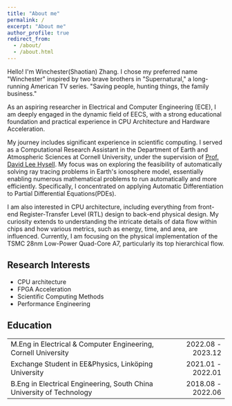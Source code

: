 ```yaml
---
title: "About me"
permalink: /
excerpt: "About me"
author_profile: true
redirect_from: 
  - /about/
  - /about.html
---
```


Hello! I'm Winchester(Shaotian) Zhang. I chose my preferred name "Winchester" inspired by two brave brothers in "Supernatural," a long-running American TV series. "Saving people, hunting things, the family business."

As an aspiring researcher in Electrical and Computer Engineering (ECE), I am deeply engaged in the dynamic field of EECS, with a strong educational foundation and practical experience in CPU Architecture and Hardware Acceleration.

My journey includes significant experience in scientific computing. I served as a Computational Research Assistant in the Department of Earth and Atmospheric Sciences at Cornell University, under the supervision of [Prof. David Lee Hysell](https://www.eas.cornell.edu/faculty-directory/david-lee-hysell). My focus was on exploring the feasibility of automatically solving ray tracing problems in Earth's ionosphere model, essentially enabling numerous mathematical problems to run automatically and more efficiently. Specifically, I concentrated on applying Automatic Differentiation to Partial Differential Equations(PDEs).

I am also interested in CPU architecture, including everything from front-end Register-Transfer Level (RTL) design to back-end physical design. My curiosity extends to understanding the intricate details of data flow within chips and how various metrics, such as energy, time, and area, are influenced. Currently, I am focusing on the physical implementation of the TSMC 28nm Low-Power Quad-Core A7, particularly its top hierarchical flow.

## Research Interests
- CPU architecture
- FPGA Acceleration
- Scientific Computing Methods
- Performance Engineering

## Education
<table style="width: 100%; border-collapse: collapse;" border="0">
<tr>
  <td style="text-align: left; border: none;">M.Eng in Electrical & Computer Engineering, Cornell University</td>
  <td style="text-align: right; border: none;">2022.08 - 2023.12</td>
</tr>
<tr>
  <td style="text-align: left; border: none;">Exchange Student in EE&Physics, Linköping University</td>
  <td style="text-align: right; border: none;">2021.01 - 2022.01</td>
</tr>
<tr>
  <td style="text-align: left; border: none;">B.Eng in Electrical Engineering, South China University of Technology</td>
  <td style="text-align: right; border: none;">2018.08 - 2022.06</td>
</tr>
</table>
